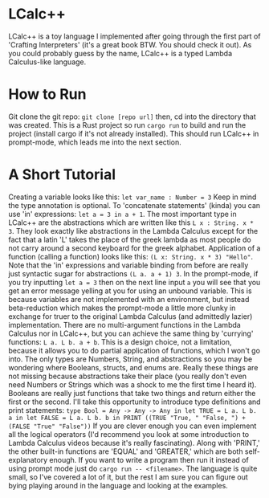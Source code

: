 # LCalc++
LCalc++ is a toy language I implemented after going through the first part of 'Crafting Interpreters' (it's a great book BTW. You should check it out). As you could probably guess by the name, LCalc++ is a typed Lambda Calculus-like language.
# How to Run
Git clone the git repo: ```git clone [repo url]``` then, cd into the directory that was created. This is a Rust project so run ```cargo run``` to build and run the project (install cargo if it's not already installed).
This should run LCalc++ in prompt-mode, which leads me into the next section.
# A Short Tutorial
Creating a variable looks like this: ```let var_name : Number = 3``` Keep in mind the type annotation is optional. To 'concatenate statements' (kinda) you can use 'in' expressions:
```let a = 3 in a + 1```. The most important type in LCalc++ are the abstractions which are written like this ```L x : String. x * 3```. They look exactly like abstractions in the Lambda Calculus except for the fact that a latin 'L' takes the place of the greek lambda
as most people do not carry around a second keyboard for the greek alphabet. Application of a function (calling a function) looks like this: ```(L x: String. x * 3) "Hello"```.
Note that the 'in' expressions and variable binding from before are really just syntactic sugar for abstractions ```(L a. a + 1) 3```. In the prompt-mode, if you try inputting ```let a = 3``` then on the next line input ```a```
you will see that you get an error message yelling at you for using an unbound variable. This is because variables are not implemented with an environment, but instead beta-reduction which makes the prompt-mode a little more clunky
in exchange for truer to the original Lambda Calculus (and admittedly lazier) implementation. There are no multi-argument functions in the Lambda Calculus nor in LCalc++, but you can achieve the same thing by 'currying' functions:
```L a. L b. a + b```. This is a design choice, not a limitation, because it allows you to do partial application of functions, which I won't go into. The only types are Numbers, String, and abstractions so you may be wondering where Booleans, structs, and enums are.
Really these things are not missing because abstractions take their place (you really don't even need Numbers or Strings which was a shock to me the first time I heard it). Booleans are really just functions that take two things and return either the first or the second.
I'll take this opportunity to introduce type definitions and print statements: ```type Bool = Any -> Any -> Any in let TRUE = L a. L b. a in let FALSE = L a. L b. b in PRINT ((TRUE "True, " "False, ") + (FALSE "True" "False"))``` If you are clever enough you can
even implement all the logical operators (I'd recommend you look at some introduction to Lambda Calculus videos because it's really fascinating). Along with 'PRINT,' the other built-in functions are 'EQUAL' and 'GREATER,' which are both self-explanatory enough. If you want to write a program then run it instead of using prompt mode just do ```cargo run -- <filename>```. The language is quite small, so I've covered a lot of it, but the rest I am sure you can figure out bying playing around in the language and looking at the examples.
